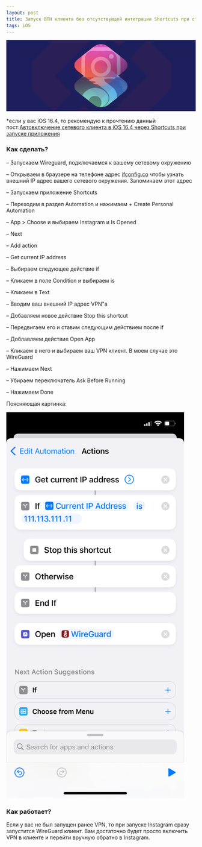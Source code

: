 ```yaml
---
layout: post
title: Запуск ВПН клиента без отсутствующей интеграции Shortcuts при старте Instagram
tags: iOS
---
```

![](https://raw.githubusercontent.com/tatarinovms/tatarinovms.github.io/master/images/posts/ShortcutsVPN/logo.png)

*если у вас iOS 16.4, то рекомендую к прочтению данный пост:[Автовключение сетевого клиента в iOS 16.4 через Shortcuts при запуске приложения](https://blog.tatarinov.space/iOS164VPN/) 

### Как сделать?


– Запускаем Wireguard, подключаемся к вашему сетевому окружению

– Открываем в браузере на телефоне адрес [ifconfig.co](https://ifconfig.co) чтобы узнать внешний IP адрес вашего сетевого окружения. Запоминаем этот адрес

– Запускаем приложение Shortcuts

– Переходим в раздел Automation и нажимаем + Create Personal Automation

– App > Choose и выбираем Instagram и Is Opened

– Next

– Add action

– Get current IP address

– Выбираем следующее действие if

– Кликаем в поле Condition и выбираем is

– Кликаем в Text

– Вводим ваш внешний IP адрес VPN"а

– Добавляем новое действие Stop this shortcut

– Передвигаем его и ставим следующим действием после if

– Доблавляем действие Open App

– Кликаем в него и выбираем ваш VPN клиент. В моем случае это WireGuard

– Нажимаем Next

– Убираем переключатель Ask Before Running

– Нажимаем Done

Поясняющая картинка:

![](https://raw.githubusercontent.com/tatarinovms/tatarinovms.github.io/master/images/posts/SVPN/list.png)

### Как работает?

Если у вас не был запущен ранее VPN, то при запуске Instagram сразу запустится WireGuard клиент. Вам достаточно будет просто включить VPN в клиенте и перейти вручную обратно в Instagram.